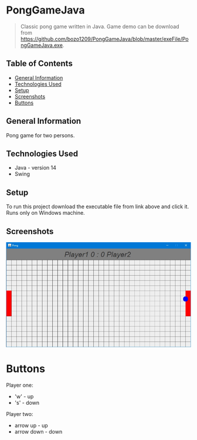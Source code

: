 # PongGameJava

> Classic pong game written in Java.
> Game demo can be download from https://github.com/bozo1209/PongGameJava/blob/master/exeFile/PongGameJava.exe.

## Table of Contents
* [General Information](#general-information)
* [Technologies Used](#technologies-used)
* [Setup](#setup)
* [Screenshots](#screenshots)
* [Buttons](#buttons)

## General Information
Pong game for two persons.

## Technologies Used
- Java - version 14
- Swing

## Setup
To run this project download the executable file from link above and click it. Runs only on Windows machine.

## Screenshots
![1](./screens/1.jpg)

# Buttons
Player one:
- 'w' - up
- 's' - down

Player two:
- arrow up - up
- arrow down - down